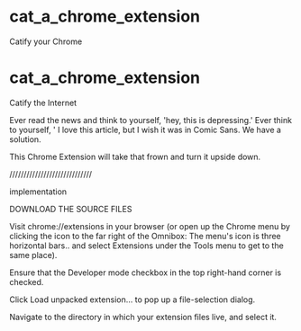 cat_a_chrome_extension
======================

Catify your Chrome

cat_a_chrome_extension
======================

Catify the Internet

Ever read the news and think to yourself, 'hey, this is depressing.'  Ever think to yourself, ' I love this article, but I wish
it was in Comic Sans.  We have a solution. 

This Chrome Extension will take that frown and turn it upside down. 

/////////////////////////////

implementation 

DOWNLOAD THE SOURCE FILES

Visit chrome://extensions in your browser (or open up the Chrome menu by clicking the icon to the far right of the Omnibox: The menu's icon is three horizontal bars.. and select Extensions under the Tools menu to get to the same place).

Ensure that the Developer mode checkbox in the top right-hand corner is checked.

Click Load unpacked extension… to pop up a file-selection dialog.

Navigate to the directory in which your extension files live, and select it.

